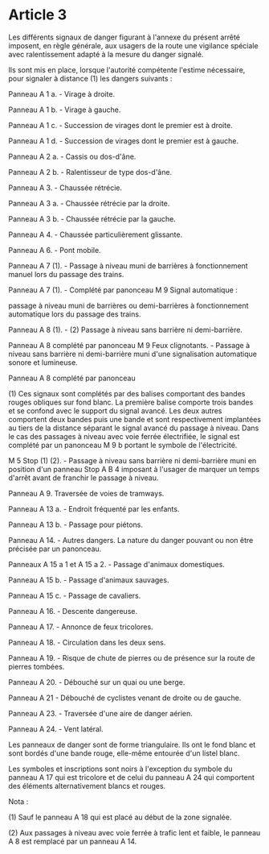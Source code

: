 # Article 3

Les différents signaux de danger figurant à l'annexe du présent arrêté imposent, en règle générale, aux usagers de la route une vigilance spéciale avec ralentissement adapté à la mesure du danger signalé.

Ils sont mis en place, lorsque l'autorité compétente l'estime nécessaire, pour signaler à distance (1) les dangers suivants :

Panneau A 1 a. - Virage à droite.

Panneau A 1 b. - Virage à gauche.

Panneau A 1 c. - Succession de virages dont le premier est à droite.

Panneau A 1 d. - Succession de virages dont le premier est à gauche.

Panneau A 2 a. - Cassis ou dos-d'âne.

Panneau A 2 b. - Ralentisseur de type dos-d'âne.

Panneau A 3. - Chaussée rétrécie.

Panneau A 3 a. - Chaussée rétrécie par la droite.

Panneau A 3 b. - Chaussée rétrécie par la gauche.

Panneau A 4. - Chaussée particulièrement glissante.

Panneau A 6. - Pont mobile.

Panneau A 7 (1). - Passage à niveau muni de barrières à fonctionnement manuel lors du passage des trains.

Panneau A 7 (1). - Complété par panonceau M 9 Signal automatique :

passage à niveau muni de barrières ou demi-barrières à fonctionnement automatique lors du passage des trains.

Panneau A 8 (1). - (2) Passage à niveau sans barrière ni demi-barrière.

Panneau A 8 complété par panonceau M 9 Feux clignotants. - Passage à niveau sans barrière ni demi-barrière muni d'une signalisation automatique sonore et lumineuse.

Panneau A 8 complété par panonceau

(1) Ces signaux sont complétés par des balises comportant des bandes rouges obliques sur fond blanc. La première balise comporte trois bandes et se confond avec le support du signal avancé. Les deux autres comportent deux bandes puis une bande et sont respectivement implantées au tiers de la distance séparant le signal avancé du passage à niveau. Dans le cas des passages à niveau avec voie ferrée électrifiée, le signal est complété par un panonceau M 9 b portant le symbole de l'électricité.

M 5 Stop (1) (2). - Passage à niveau sans barrière ni demi-barrière muni en position d'un panneau Stop A B 4 imposant à l'usager de marquer un temps d'arrêt avant de franchir le passage à niveau.

Panneau A 9. Traversée de voies de tramways.

Panneau A 13 a. - Endroit fréquenté par les enfants.

Panneau A 13 b. - Passage pour piétons.

Panneau A 14. - Autres dangers. La nature du danger pouvant ou non être précisée par un panonceau.

Panneaux A 15 a 1 et A 15 a 2. - Passage d'animaux domestiques.

Panneau A 15 b. - Passage d'animaux sauvages.

Panneau A 15 c. - Passage de cavaliers.

Panneau A 16. - Descente dangereuse.

Panneau A 17. - Annonce de feux tricolores.

Panneau A 18. - Circulation dans les deux sens.

Panneau A 19. - Risque de chute de pierres ou de présence sur la route de pierres tombées.

Panneau A 20. - Débouché sur un quai ou une berge.

Panneau A 21 - Débouché de cyclistes venant de droite ou de gauche.

Panneau A 23. - Traversée d'une aire de danger aérien.

Panneau A 24. - Vent latéral.

Les panneaux de danger sont de forme triangulaire. Ils ont le fond blanc et sont bordés d'une bande rouge, elle-même entourée d'un listel blanc.

Les symboles et inscriptions sont noirs à l'exception du symbole du panneau A 17 qui est tricolore et de celui du panneau A 24 qui comportent des éléments alternativement blancs et rouges.

Nota :

(1) Sauf le panneau A 18 qui est placé au début de la zone signalée.

(2) Aux passages à niveau avec voie ferrée à trafic lent et faible, le panneau A 8 est remplacé par un panneau A 14.
